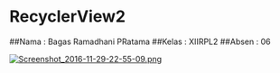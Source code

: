 # RecyclerView2

##Nama : Bagas Ramadhani PRatama
##Kelas : XIIRPL2
##Absen : 06

[![Screenshot_2016-11-29-22-55-09.png](https://s14.postimg.org/kss7demrl/Screenshot_2016_11_29_22_55_09.png)](https://postimg.org/image/j0z8ii3el/)
